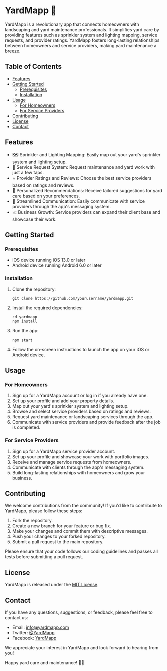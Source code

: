 # YardMapp 🌿

YardMapp is a revolutionary app that connects homeowners with landscaping and yard maintenance professionals. It simplifies yard care by providing features such as sprinkler system and lighting mapping, service requests, and provider ratings. YardMapp fosters long-lasting relationships between homeowners and service providers, making yard maintenance a breeze.

## Table of Contents

- [Features](#features)
- [Getting Started](#getting-started)
  - [Prerequisites](#prerequisites)
  - [Installation](#installation)
- [Usage](#usage)
  - [For Homeowners](#for-homeowners)
  - [For Service Providers](#for-service-providers)
- [Contributing](#contributing)
- [License](#license)
- [Contact](#contact)

## Features

- 🗺️ Sprinkler and Lighting Mapping: Easily map out your yard's sprinkler system and lighting setup.
- 📝 Service Request System: Request maintenance and yard work with just a few taps.
- ⭐ Provider Ratings and Reviews: Choose the best service providers based on ratings and reviews.
- 🎯 Personalized Recommendations: Receive tailored suggestions for yard care based on your preferences.
- 💬 Streamlined Communication: Easily communicate with service providers through the app's messaging system.
- 📈 Business Growth: Service providers can expand their client base and showcase their work.

## Getting Started

### Prerequisites

- iOS device running iOS 13.0 or later
- Android device running Android 6.0 or later

### Installation

1. Clone the repository:

   ```
   git clone https://github.com/yourusername/yardmapp.git
   ```

2. Install the required dependencies:

   ```
   cd yardmapp
   npm install
   ```

3. Run the app:

   ```
   npm start
   ```

4. Follow the on-screen instructions to launch the app on your iOS or Android device.

## Usage

### For Homeowners

1. Sign up for a YardMapp account or log in if you already have one.
2. Set up your profile and add your property details.
3. Map out your yard's sprinkler system and lighting setup.
4. Browse and select service providers based on ratings and reviews.
5. Request yard maintenance or landscaping services through the app.
6. Communicate with service providers and provide feedback after the job is completed.

### For Service Providers

1. Sign up for a YardMapp service provider account.
2. Set up your profile and showcase your work with portfolio images.
3. Receive and manage service requests from homeowners.
4. Communicate with clients through the app's messaging system.
5. Build long-lasting relationships with homeowners and grow your business.

## Contributing

We welcome contributions from the community! If you'd like to contribute to YardMapp, please follow these steps:

1. Fork the repository.
2. Create a new branch for your feature or bug fix.
3. Make your changes and commit them with descriptive messages.
4. Push your changes to your forked repository.
5. Submit a pull request to the main repository.

Please ensure that your code follows our coding guidelines and passes all tests before submitting a pull request.

## License

YardMapp is released under the [MIT License](LICENSE).

## Contact

If you have any questions, suggestions, or feedback, please feel free to contact us:

- Email: info@yardmapp.com
- Twitter: [@YardMapp](https://twitter.com/YardMapp)
- Facebook: [YardMapp](https://www.facebook.com/YardMapp)

We appreciate your interest in YardMapp and look forward to hearing from you!

Happy yard care and maintenance! 🌿✨
